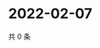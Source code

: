 # 2022-02-07

共 0 条

<!-- BEGIN WEIBO -->
<!-- 最后更新时间 Mon Feb 07 2022 23:08:39 GMT+0800 (China Standard Time) -->

<!-- END WEIBO -->
